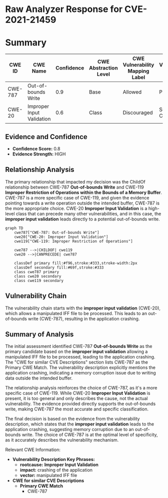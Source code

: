 # Raw Analyzer Response for CVE-2021-21459

# Summary
| CWE ID | CWE Name | Confidence | CWE Abstraction Level | CWE Vulnerability Mapping Label | CWE-Vulnerability Mapping Notes |
|---|---|---|---|---|---|
| CWE-787 | Out-of-bounds Write | 0.9 | Base | Allowed | Primary CWE |
| CWE-20 | Improper Input Validation | 0.6 | Class | Discouraged | Secondary Candidate |

## Evidence and Confidence

*   **Confidence Score:** 0.8
*   **Evidence Strength:** HIGH

## Relationship Analysis
The primary relationship that impacted my decision was the ChildOf relationship between CWE-787 **Out-of-bounds Write** and CWE-119 **Improper Restriction of Operations within the Bounds of a Memory Buffer**. CWE-787 is a more specific case of CWE-119, and given the evidence pointing towards a write operation outside the intended buffer, CWE-787 is the more appropriate choice. CWE-20 **Improper Input Validation** is a high-level class that can precede many other vulnerabilities, and in this case, the **improper input validation** leads directly to a potential out-of-bounds write.

```mermaid
graph TD
    cwe787["CWE-787: Out-of-bounds Write"]
    cwe20["CWE-20: Improper Input Validation"]
    cwe119["CWE-119: Improper Restriction of Operations"]

    cwe787 -->|CHILDOF| cwe119
    cwe20 -->|CANPRECEDE| cwe787

    classDef primary fill:#f96,stroke:#333,stroke-width:2px
    classDef secondary fill:#69f,stroke:#333
    class cwe787 primary
    class cwe20 secondary
    class cwe119 secondary
```

## Vulnerability Chain
The vulnerability chain starts with the **improper input validation** (CWE-20), which allows a manipulated IFF file to be processed. This leads to an out-of-bounds write (CWE-787), resulting in the application crashing.

## Summary of Analysis
The initial assessment identified CWE-787 **Out-of-bounds Write** as the primary candidate based on the **improper input validation** allowing a manipulated IFF file to be processed, leading to the application crashing. The "CWE for similar CVE Descriptions" section lists CWE-787 as the Primary CWE Match. The vulnerability description explicitly mentions the application crashing, indicating a memory corruption issue due to writing data outside the intended buffer.

The relationship analysis reinforces the choice of CWE-787, as it's a more specific case of CWE-119. While CWE-20 **Improper Input Validation** is present, it is too general and only describes the cause, not the actual vulnerability. The evidence provided directly supports the out-of-bounds write, making CWE-787 the most accurate and specific classification.

The final decision is based on the evidence from the vulnerability description, which states that the **improper input validation** leads to the application crashing, suggesting memory corruption due to an out-of-bounds write. The choice of CWE-787 is at the optimal level of specificity, as it accurately describes the vulnerability mechanism.

Relevant CWE Information:
- **Vulnerability Description Key Phrases:**
  - **rootcause:** **Improper Input Validation**
  - **impact:** crashing of the application
  - **vector:** manipulated IFF file
- **CWE for similar CVE Descriptions**
  - **Primary CWE Match**
    - CWE-787